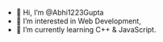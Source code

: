 - 👋 Hi, I’m @Abhi1223Gupta
- 👀 I’m interested in Web Development,
- 🌱 I’m currently learning C++ & JavaScript.

<!---
Abhi1223Gupta/Abhi1223Gupta is a ✨ special ✨ repository because its `README.md` (this file) appears on your GitHub profile.
You can click the Preview link to take a look at your changes.
--->
